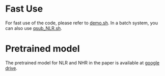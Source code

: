 # Fast Use
For fast use of the code, please refer to [demo.sh](./code/scripts/demo.sh). In a batch system, you can also use [qsub_NLR.sh](./code/scripts/qsub_NLR.sh).

# Pretrained model
The pretrained model for NLR and NHR in the paper is available at [google drive](https://drive.google.com/drive/folders/1_MjdHD8GHrZv37p9_vd2sgUB1T787RhC?usp=sharing).
